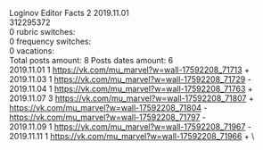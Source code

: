 Loginov	Editor Facts 2 2019.11.01\
312295372\
0 rubric switches:\
0 frequency switches:\
0 vacations:\
Total posts amount: 8	Posts dates amount: 6\
2019.11.01 1 https://vk.com/mu_marvel?w=wall-17592208_71713 + \
2019.11.03 1 https://vk.com/mu_marvel?w=wall-17592208_71729 - \
2019.11.04 1 https://vk.com/mu_marvel?w=wall-17592208_71763 + \
2019.11.07 3 https://vk.com/mu_marvel?w=wall-17592208_71807 + https://vk.com/mu_marvel?w=wall-17592208_71804 - https://vk.com/mu_marvel?w=wall-17592208_71797 - \
2019.11.09 1 https://vk.com/mu_marvel?w=wall-17592208_71967 - \
2019.11.11 1 https://vk.com/mu_marvel?w=wall-17592208_71966 + \
